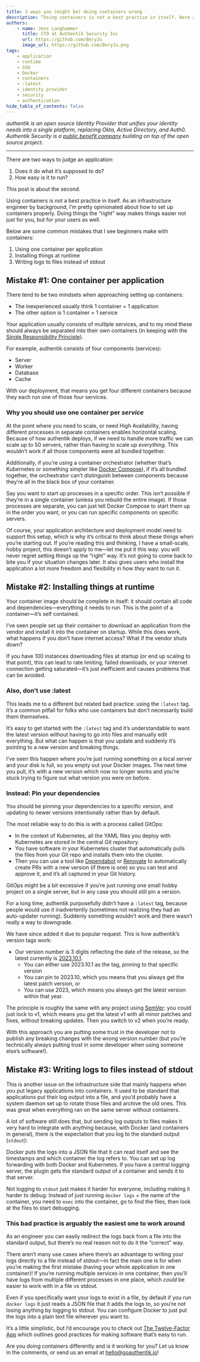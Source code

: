 ```yaml
---
title: 3 ways you (might be) doing containers wrong
description: “Using containers is not a best practice in itself. Here are some mistakes beginners make with containers, and how we set them up correctly at authentik.”
authors:
    - name: Jens Langhammer
      title: CTO at Authentik Security Inc
      url: https://github.com/BeryJu
      image_url: https://github.com/BeryJu.png
tags:
    - application
    - runtime
    - SSO
    - Docker
    - containers
    - :latest
    - identity provider
    - security
    - authentication
hide_table_of_contents: false
---
```


_authentik is an open source Identity Provider that unifies your identity needs into a single platform, replacing Okta, Active Directory, and Auth0. Authentik Security is a [public benefit company](https://github.com/OpenCoreVentures/ocv-public-benefit-company/blob/main/ocv-public-benefit-company-charter.md) building on top of the open source project._

---

There are two ways to judge an application:

1. Does it do what it’s supposed to do?
2. How easy is it to run?

This post is about the second.

Using containers is not a best practice in itself. As an infrastructure engineer by background, I’m pretty opinionated about how to set up containers properly. Doing things the “right” way makes things easier not just for you, but for your users as well.

Below are some common mistakes that I see beginners make with containers:

1. Using one container per application
2. Installing things at runtime
3. Writing logs to files instead of stdout

## Mistake #1: One container per application

There tend to be two mindsets when approaching setting up containers:

-   The inexperienced usually think 1 container = 1 application
-   The other option is 1 container = 1 service

Your application usually consists of multiple services, and to my mind these should always be separated into their own containers (in keeping with the [Single Responsibility Principle](https://en.wikipedia.org/wiki/Single-responsibility_principle)).

For example, authentik consists of four components (services):

-   Server
-   Worker
-   Database
-   Cache

With our deployment, that means you get four different containers because they each run one of those four services.

### Why you should use one container per _service_

At the point where you need to scale, or need High Availability, having different processes in separate containers enables horizontal scaling. Because of how authentik deploys, if we need to handle more traffic we can scale up to 50 servers, rather than having to scale up _everything_. This wouldn’t work if all those components were all bundled together.

Additionally, if you’re using a container orchestrator (whether that’s Kubernetes or something simpler like [Docker Compose](https://goauthentik.io/docs/installation/docker-compose)), if it’s all bundled together, the orchestrator can’t distinguish between components because they’re all in the black box of your container.

Say you want to start up processes in a specific order. This isn’t possible if they’re in a single container (unless you rebuild the entire image). If those processes are separate, you can just tell Docker Compose to start them up in the order you want, or you can run specific components on specific servers.

Of course, your application architecture and deployment model need to support this setup, which is why it’s critical to think about these things when you’re starting out. If you’re reading this and thinking, I have a small-scale, hobby project, this doesn’t apply to me—let me put it this way: you will never regret setting things up the “right” way. It’s not going to come back to bite you if your situation changes later. It also gives users who install the application a lot more freedom and flexibility in how _they_ want to run it.

## Mistake #2: Installing things at runtime

Your container image should be complete in itself: it should contain all code and dependencies—everything it needs to run. This is the point of a container—it’s self contained.

I’ve seen people set up their container to download an application from the vendor and install it into the container on startup. While this does work, what happens if you don’t have internet access? What if the vendor shuts down?

If you have 100 instances downloading files at startup (or end up scaling to that point), this can lead to rate limiting, failed downloads, or your internet connection getting saturated—it’s just inefficient and causes problems that can be avoided.

### Also, don’t use :latest

This leads me to a different but related bad practice: using the `:latest` tag. It’s a common pitfall for folks who use containers but don’t necessarily build them themselves.

It’s easy to get started with the `:latest` tag and it’s understandable to want the latest version without having to go into files and manually edit everything. But what can happen is that you update and suddenly it’s pointing to a new version and breaking things.

I’ve seen this happen where you’re just running something on a local server and your disk is full, so you empty out your Docker images. The next time you pull, it’s with a new version which now no longer works and you’re stuck trying to figure out what version you were on before.

### Instead: Pin your dependencies

You should be pinning your dependencies to a specific version, and updating to newer versions intentionally rather than by default.

The most reliable way to do this is with a process called GitOps:

-   In the context of Kubernetes, all the YAML files you deploy with Kubernetes are stored in the central Git repository.
-   You have software in your Kubernetes cluster that automatically pulls the files from your Git repo and installs them into the cluster.
-   Then you can use a tool like [Dependabot](https://github.com/dependabothttps://github.com/dependabot) or [Renovate](https://github.com/renovatebot/renovate) to automatically create PRs with a new version (if there is one) so you can test and approve it, and it’s all captured in your Git history.

GitOps might be a bit excessive if you’re just running one small hobby project on a single server, but in any case you should still pin a version.

For a long time, authentik purposefully didn’t have a `:latest` tag, because people would use it inadvertently (sometimes not realizing they had an auto-updater running). Suddenly something wouldn’t work and there wasn’t really a way to downgrade.

We have since added it due to popular request. This is how authentik’s version tags work:

-   Our version number is 3 digits reflecting the date of the release, so the latest currently is [2023.10.1](https://goauthentik.io/docs/releases/2023.10).
    -   You can either use 2023.10.1 as the tag, pinning to that specific version
    -   You can pin to 2023.10, which you means that you always get the latest patch version, or
    -   You can use 2023, which means you always get the latest version within that year.

The principle is roughly the same with any project using [SemVer](https://semver.org/): you could just lock to v1, which means you get the latest v1 with all minor patches and fixes, without breaking updates. Then you switch to v2 when you’re ready.

With this approach you are putting some trust in the developer not to publish any breaking changes with the wrong version number (but you’re technically always putting trust in some developer when using someone else’s software!).

## Mistake #3: Writing logs to files instead of stdout

This is another issue on the infrastructure side that mainly happens when you put legacy applications into containers. It used to be standard that applications put their log output into a file, and you’d probably have a system daemon set up to rotate those files and archive the old ones. This was great when everything ran on the same server without containers.

A lot of software still does that, but sending log outputs to files makes it very hard to integrate with anything because, with Docker (and containers in general), there is the expectation that you log to the standard output (`stdout`):

Docker puts the logs into a JSON file that it can read itself and see the timestamps and which container the log refers to. You can set up log forwarding with both Docker and Kubernetes. If you have a central logging server, the plugin gets the standard output of a container and sends it to that server.

Not logging to `stdout` just makes it harder for everyone, including making it harder to debug: Instead of just running `docker logs` + the name of the container, you need to `exec` into the container, go to find the files, then look at the files to start debugging.

### This bad practice is arguably the easiest one to work around

As an engineer you can easily redirect the logs back from a file into the standard output, but there’s no real reason not to do it the “correct” way.

There aren’t many use cases where there’s an advantage to writing your logs directly to a file instead of stdout—in fact the main one is for when you’re making the first mistake (having your whole application in one container)! If you’re running multiple services in one container, then you’ll have logs from multiple different processes in one place, which _could_ be easier to work with in a file vs stdout.

Even if you specifically want your logs to exist in a file, by default if you run `docker logs` it just reads a JSON file that it adds the logs to, so you’re not losing anything by logging to stdout. You can configure Docker to just put the logs into a plain text file wherever you want to.

It’s a little simplistic, but I’d encourage you to check out [The Twelve-Factor App](https://12factor.net/) which outlines good practices for making software that’s easy to run.

Are you doing containers differently and is it working for you? Let us know in the comments, or send us an email at hello@goauthentik.io!
